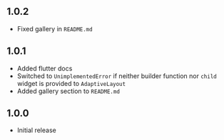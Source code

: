 ## 1.0.2

* Fixed gallery in `README.md`

## 1.0.1

* Added flutter docs
* Switched to `UnimplementedError` if neither builder function nor `child` widget is provided to `AdaptiveLayout`
* Added gallery section to `README.md` 

## 1.0.0

* Initial release
